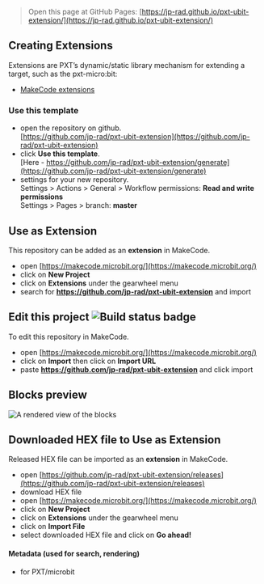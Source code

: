 
> Open this page at GitHub Pages: [https://jp-rad.github.io/pxt-ubit-extension/](https://jp-rad.github.io/pxt-ubit-extension/)

## Creating Extensions

Extensions are PXT’s dynamic/static library mechanism for extending a target, such as the pxt-micro:bit:

* [MakeCode extensions](https://makecode.com/extensions)

### Use this template

* open the repository on github.  
[https://github.com/jp-rad/pxt-ubit-extension](https://github.com/jp-rad/pxt-ubit-extension)
* click **Use this template**.  
[Here - https://github.com/jp-rad/pxt-ubit-extension/generate](https://github.com/jp-rad/pxt-ubit-extension/generate)
* settings for your new repository.  
Settings > Actions > General > Workflow permissions: **Read and write permissions**  
Settings > Pages > branch: **master**

## Use as Extension

This repository can be added as an **extension** in MakeCode.

* open [https://makecode.microbit.org/](https://makecode.microbit.org/)
* click on **New Project**
* click on **Extensions** under the gearwheel menu
* search for **https://github.com/jp-rad/pxt-ubit-extension** and import

## Edit this project ![Build status badge](https://github.com/jp-rad/pxt-ubit-extension/workflows/MakeCode/badge.svg)

To edit this repository in MakeCode.

* open [https://makecode.microbit.org/](https://makecode.microbit.org/)
* click on **Import** then click on **Import URL**
* paste **https://github.com/jp-rad/pxt-ubit-extension** and click import

## Blocks preview

<!--
This image shows the blocks code from the last commit in master.
This image may take a few minutes to refresh.

![A rendered view of the blocks](https://github.com/jp-rad/pxt-ubit-extension/raw/master/.github/makecode/blocks.png)
-->
![A rendered view of the blocks](https://github.com/jp-rad/pxt-ubit-extension/raw/master/.github/statics/blocks.png)


## Downloaded HEX file to Use as Extension

Released HEX file can be imported as an **extension** in MakeCode.

* open [https://github.com/jp-rad/pxt-ubit-extension/releases](https://github.com/jp-rad/pxt-ubit-extension/releases)
* download HEX file
* open [https://makecode.microbit.org/](https://makecode.microbit.org/)
* click on **New Project**
* click on **Extensions** under the gearwheel menu
* click on **Import File**
* select downloaded HEX file and click on **Go ahead!**


#### Metadata (used for search, rendering)

* for PXT/microbit
<script src="https://makecode.com/gh-pages-embed.js"></script><script>makeCodeRender("{{ site.makecode.home_url }}", "{{ site.github.owner_name }}/{{ site.github.repository_name }}");</script>

